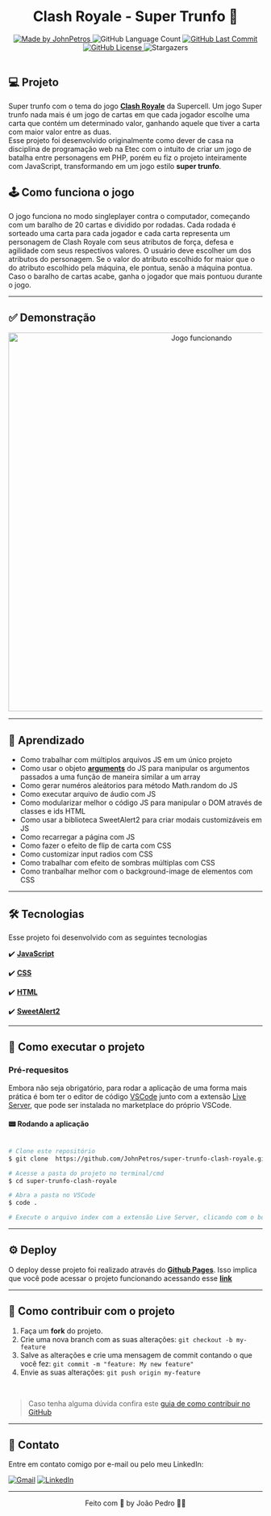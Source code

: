 <h1 align="center">
   Clash Royale - Super Trunfo 👑
</h1>

<div align="center">
   <a href="https://github.com/JohnPetros">
      <img alt="Made by JohnPetros" src="https://img.shields.io/badge/made%20by-JohnPetros-yellow">
   </a>
   <img alt="GitHub Language Count" src="https://img.shields.io/github/languages/count/JohnPetros/super-trunfo-clash-royale">
   <a href="https://github.com/JohnPetros/super-trunfo-clash-royale/commits/main">
      <img alt="GitHub Last Commit" src="https://img.shields.io/github/last-commit/JohnPetros/super-trunfo-clash-royale">
   </a>
  </a>
   </a>
   <a href="https://github.com/JohnPetros/super-trunfo-clash-royale/blob/main/LICENSE.md">
      <img alt="GitHub License" src="https://img.shields.io/github/license/JohnPetros/super-trunfo-clash-royale">
   </a>
    <img alt="Stargazers" src="https://img.shields.io/github/stars/JohnPetros/super-trunfo-clash-royale?style=social">
</div>

<br>

## 💻 Projeto

Super trunfo com o tema do jogo **[Clash Royale](https://play.google.com/store/apps/details?id=com.supercell.clashroyale&hl=pt_BR&gl=US&pli=1)** da Supercell. Um jogo Super trunfo nada mais é um jogo de cartas em que cada jogador escolhe uma carta que contém um determinado valor, ganhando aquele que tiver a carta com maior valor entre as duas. <br> 
Esse projeto foi desenvolvido originalmente como dever de casa na disciplina de programação web na Etec com o intuito de criar um jogo de batalha entre personagens em PHP, porém eu fiz o projeto inteiramente com JavaScript, transformando em um jogo estilo **super trunfo**.


## 🕹️ Como funciona o jogo
O jogo funciona no modo singleplayer contra o computador, começando com um baralho de 20 cartas e dividido por rodadas. Cada rodada é sorteado uma carta para cada jogador e cada carta representa um personagem de Clash Royale com seus atributos de força, defesa e agilidade com seus respectivos valores. O usuário deve escolher um dos atributos do personagem. Se o valor do atributo escolhido for maior que o do atributo escolhido pela máquina, ele pontua, senão a máquina pontua. Caso o baralho de cartas acabe, ganha o jogador que mais pontuou durante o jogo.

---

## ✅ Demonstração

<div align="center">
  <img width="750" alt="Jogo funcionando" src=".github/super-trunfo-clas-royale.gif" />
</div>

---

## 📖 Aprendizado

- Como trabalhar com múltiplos arquivos JS em um único projeto
- Como usar o objeto **[arguments](https://developer.mozilla.org/pt-BR/docs/Web/JavaScript/Reference/Functions/arguments)** do JS para manipular os argumentos passados a uma função de maneira similar a um array
- Como gerar numéros aleátorios para método Math.random do JS
- Como executar arquivo de áudio com JS
- Como modularizar melhor o código JS para manipular o DOM através de classes e ids HTML
- Como usar a biblioteca SweetAlert2 para criar modais customizáveis em JS
- Como recarregar a página com JS
- Como fazer o efeito de flip de carta com CSS
- Como customizar input radios com CSS
- Como trabalhar com efeito de sombras múltiplas com CSS
- Como tranbalhar melhor com o background-image de elementos com CSS

---

## 🛠️ Tecnologias
Esse projeto foi desenvolvido com as seguintes tecnologias

✔️ **[JavaScript](https://developer.mozilla.org/pt-BR/docs/Web/JavaScript)**

✔️ **[CSS](https://developer.mozilla.org/pt-BR/docs/Web/CSS)**

✔️ **[HTML](https://developer.mozilla.org/pt-BR/docs/Web/HTML)**

✔️ **[SweetAlert2](https://sweetalert2.github.io/)**

---

## 🚀 Como executar o projeto

### Pré-requesitos

Embora não seja obrigatório, para rodar a aplicação de uma forma mais prática é bom ter o editor de código [VSCode](https://code.visualstudio.com/) junto com a extensão [Live Server](https://marketplace.visualstudio.com/items?itemName=ritwickdey.LiveServer), que pode ser instalada no marketplace do próprio VSCode. 

#### 📟 Rodando a aplicação

```bash

# Clone este repositório
$ git clone  https://github.com/JohnPetros/super-trunfo-clash-royale.git

# Acesse a pasta do projeto no terminal/cmd
$ cd super-trunfo-clash-royale

# Abra a pasta no VSCode
$ code .

# Execute o arquivo index com a extensão Live Server, clicando com o botão direito sobre ele e depois em Open with Live Server

```

---

## ⚙️ Deploy

O deploy desse projeto foi realizado através do **[Github Pages](https://www.infinityfree.net/)**. Isso implica que você pode acessar o projeto funcionando acessando esse **[link](https://johnpetros.github.io/super-trunfo-clash-royale/)**

---

## 💪 Como contribuir com o projeto

1. Faça um **fork** do projeto.
2. Crie uma nova branch com as suas alterações: `git checkout -b my-feature`
3. Salve as alterações e crie uma mensagem de commit contando o que você fez: `git commit -m "feature: My new feature"`
4. Envie as suas alterações: `git push origin my-feature`
<br>

   > Caso tenha alguma dúvida confira este [guia de como contribuir no GitHub](./CONTRIBUTING.md)

---

## 📩 Contato

Entre em contato comigo por e-mail ou pelo meu LinkedIn:

<a href="mailto:joaopcarvalho.cds@gmail.com"><img src="https://img.shields.io/badge/Gmail-D14836?style=for-the-badge&logo=gmail&logoColor=white" alt="Gmail"/></a>
<a href="https://www.linkedin.com/in/jo%C3%A3o-pedro-carvalho-dos-santos-42a0ab222/"><img src="https://img.shields.io/badge/linkedin%20-%230077B5.svg?&style=for-the-badge&logo=linkedin&logoColor=white" alt="LinkedIn"/></a>

---

<p align="center">
   Feito com 💜 by João Pedro 👋🏻
</p>
